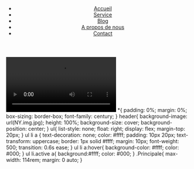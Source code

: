 <html lang="en">
<head>
    <meta charset="UTF-8">
    <meta name="viewport" content="width=device-width, initial-scale=1.0">
    <title>Projret</title>
    <link rel="stylesheet" href="Projet.css">
</head>
<body>
    <header>
        <div class="Principale">
        </div>
        <ul>
            <li class="active">
                <a href="#">Accueil</a>
            </li>
            <li>
                <a href="#">Service</a>
            </li>
            <li>
                <a href="#">Blog</a>
            </li>
            <li>
                <a href="#">A propos de nous</a>
            </li>
            <li>
                <a href="#">Contact</a>
            </li>
        </ul>
    </header>
    <video src="WhatsApp Vidéo 2024-02-17 à 13.12.51_d62bb7e3.mp4" controls> welcome</video>
    
</body>
</html>
*{
    padding: 0%;
    margin: 0%;
    box-sizing: border-box;
    font-family: century;
}
header{
    background-image: url(NY.img.jpg);
    height: 100%;
    background-size: cover;
    background-position: center;
}
ul{
    list-style: none;
    float: right;
    display: flex;
    margin-top: 20px;
}
ul li a {
    text-decoration: none;
    color: #ffff;
    padding: 10px 20px;
    text-transform: uppercase;
    border: 1px solid #ffff;
    margin: 10px;
    font-weight: 500;
    transition: 0.6s ease;
}
ul li a:hover{
    background-color: #ffff;
    color: #000;
}
ul li.active a{
    background:#ffff;
    color: #000;
}
.Principale{
    max-width: 114rem;
    margin: 0 auto;
}

